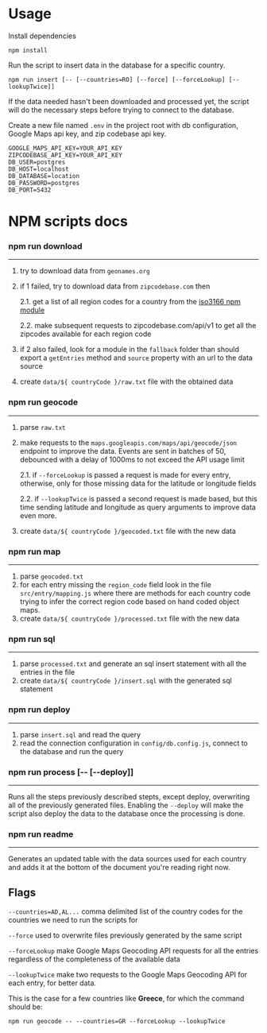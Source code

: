 # Usage
Install dependencies
```
npm install
```
Run the script to insert data in the database for a specific country.
```
npm run insert [-- [--countries=RO] [--force] [--forceLookup] [--lookupTwice]]
```
If the data needed hasn't been downloaded and processed yet, the script will do the necessary steps before trying to connect to the database.

Create a new file named `.env` in the project root with db configuration, Google Maps api key, and zip codebase api key.

```
GOOGLE_MAPS_API_KEY=YOUR_API_KEY
ZIPCODEBASE_API_KEY=YOUR_API_KEY
DB_USER=postgres
DB_HOST=localhost
DB_DATABASE=location
DB_PASSWORD=postgres
DB_PORT=5432
```

# NPM scripts docs
### npm run download
---

1. try to download data from `geonames.org`
2. if 1 failed, try to download data from `zipcodebase.com` then

    2.1. get a list of all region codes for a country from the [iso3166 npm module](https://www.npmjs.com/package/iso-3166)

    2.2. make subsequent requests to zipcodebase.com/api/v1 to get all the zipcodes available for each region code
    
3. if 2 also failed, look for a module in the `fallback` folder than should export a `getEntries` method and `source` property with an url to the data source

4. create `data/${ countryCode }/raw.txt` file with the obtained data

### npm run geocode
---

1. parse `raw.txt`
2. make requests to the `maps.googleapis.com/maps/api/geocode/json` endpoint to improve the data. Events are sent in batches of 50, debounced with a delay of 1000ms to not exceed the API usage limit
    
    2.1. if `--forceLookup` is passed a request is made for every entry, otherwise, only for those missing data for the latitude or longitude fields

    2.2. if `--lookupTwice` is passed a second request is made based, but this time sending latitude and longitude as query arguments to improve data even more.

4. create `data/${ countryCode }/geocoded.txt` file with the new data

### npm run map
---
1. parse `geocoded.txt`
2. for each entry missing the `region_code` field look in the file `src/entry/mapping.js` where there are methods for each country code trying to infer the correct region code based on hand coded object maps.
4. create `data/${ countryCode }/processed.txt` file with the new data


### npm run sql
---
1. parse `processed.txt` and generate an sql insert statement with all the entries in the file
2. create `data/${ countryCode }/insert.sql` with the generated sql statement

### npm run deploy
---
1. parse `insert.sql` and read the query
2. read the connection configuration in `config/db.config.js`, connect to the database and run the query

### npm run process [-- [--deploy]]
---
Runs all the steps previously described stepts, except deploy, overwriting all of the previously generated files. Enabling the `--deploy` will make the script also deploy the data to the database once the processing is done.

### npm run readme
---
Generates an updated table with the data sources used for each country and adds it at the bottom of the document you're reading right now.

## Flags
`--countries=AD,AL...` comma delimited list of the country codes for the countries we need to run the scripts for

`--force` used to overwrite files previously generated by the same script

`--forceLookup` make Google Maps Geocoding API requests for all the entries regardless of the completeness of the available data

`--lookupTwice` make two requests to the Google Maps Geocoding API for each entry, for better data.

This is the case for a few countries like **Greece**, for which the command should be:

```
npm run geocode -- --countries=GR --forceLookup --lookupTwice
```